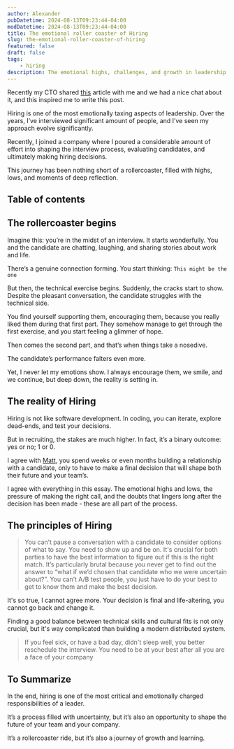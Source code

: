```yaml
---
author: Alexander
pubDatetime: 2024-08-13T09:23:44-04:00
modDatetime: 2024-08-13T09:23:44-04:00
title: The emotional roller coaster of Hiring
slug: the-emotional-roller-coaster-of-hiring
featured: false
draft: false
tags:
    - hiring
description: The emotional highs, challenges, and growth in leadership through the journey of shaping hiring processes
---
```


Recently my CTO shared [this](https://reactiverobot.com/writing/hiring.html) article with me and we had a nice chat about it, and this inspired me to write this post.

Hiring is one of the most emotionally taxing aspects of leadership. Over the years, I’ve interviewed significant amount of people, and I’ve seen my approach evolve significantly.

Recently, I joined a company where I poured a considerable amount of effort into shaping the interview process, evaluating candidates, and ultimately making hiring decisions.

This journey has been nothing short of a rollercoaster, filled with highs, lows, and moments of deep reflection.

## Table of contents

## The rollercoaster begins

Imagine this: you’re in the midst of an interview. It starts wonderfully. You and the candidate are chatting, laughing, and sharing stories about work and life.

There’s a genuine connection forming. You start thinking: `This might be the one`

But then, the technical exercise begins. Suddenly, the cracks start to show. Despite the pleasant conversation, the candidate struggles with the technical side.

You find yourself supporting them, encouraging them, because you really liked them during that first part. They somehow manage to get through the first exercise, and you start feeling a glimmer of hope.

Then comes the second part, and that’s when things take a nosedive.

The candidate’s performance falters even more.

Yet, I never let my emotions show. I always encourage them, we smile, and we continue, but deep down, the reality is setting in.

## The reality of Hiring

Hiring is not like software development. In coding, you can iterate, explore dead-ends, and test your decisions.

But in recruiting, the stakes are much higher. In fact, it’s a binary outcome: yes or no; 1 or 0.

I agree with [Matt](https://reactiverobot.com/writing/hiring.html), you spend weeks or even months building a relationship with a candidate, only to have to make a final decision that will shape both their future and your team’s.

I agree with everything in this essay. The emotional highs and lows, the pressure of making the right call, and the doubts that lingers long after the decision has been made - these are all part of the process.

## The principles of Hiring

> You can’t pause a conversation with a candidate to consider options of what to say. You need to show up and be on. It's crucial for both parties to have the best information to figure out if this is the right match. It’s particularly brutal because you never get to find out the answer to “what if we’d chosen that candidate who we were uncertain about?”. You can’t A/B test people, you just have to do your best to get to know them and make the best decision.

It's so true, I cannot agree more. Your decision is final and life-altering, you cannot go back and change it.

Finding a good balance between technical skills and cultural fits is not only crucial, but it's way complicated than building a modern distributed system.

> If you feel sick, or have a bad day, didn't sleep well, you better reschedule the interview. You need to be at your best after all you are a face of your company

## To Summarize

In the end, hiring is one of the most critical and emotionally charged responsibilities of a leader.

It’s a process filled with uncertainty, but it’s also an opportunity to shape the future of your team and your company.

It’s a rollercoaster ride, but it’s also a journey of growth and learning.
